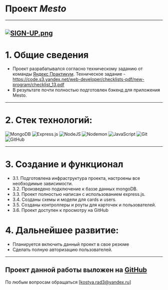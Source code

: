 # Проект **_Mesto_**

---

## [![SIGN-UP.png](https://i.postimg.cc/445M7LPn/SIGN-UP.png)](https://kostyarad3.github.io/react-mesto-auth/)

# 1. Общие сведения

- Проект разрабатывался согласно техническому заданию от команды [Яндекс Практикум](https://practicum.yandex.ru/ "Яндекс Практикум"). Техническое задание - https://code.s3.yandex.net/web-developer/checklists-pdf/new-program/checklist_13.pdf
- В результате почти полностью подготовлен бэкенд для приложения Mesto.

---

# 2. Стек технологий:

![MongoDB](https://img.shields.io/badge/MongoDB-%234ea94b.svg?style=for-the-badge&logo=mongodb&logoColor=white)
![Express.js](https://img.shields.io/badge/express.js-%23404d59.svg?style=for-the-badge&logo=express&logoColor=%2361DAFB)
![NodeJS](https://img.shields.io/badge/node.js-6DA55F?style=for-the-badge&logo=node.js&logoColor=white)
![Nodemon](https://img.shields.io/badge/NODEMON-%23323330.svg?style=for-the-badge&logo=nodemon&logoColor=%BBDEAD)
![JavaScript](https://img.shields.io/badge/javascript-%23323330.svg?style=for-the-badge&logo=javascript&logoColor=%23F7DF1E)
![Git](https://img.shields.io/badge/git-%23F05033.svg?style=for-the-badge&logo=git&logoColor=white)
![GitHub](https://img.shields.io/badge/github-%23121011.svg?style=for-the-badge&logo=github&logoColor=white)

---

# 3. Coздание и функционал

- 3.1. Подготовлена инфраструктура проекта, настроены все необходимые зависимости.
- 3.2. Произведено подключение к баззе данных mongoDB.
- 3.3. Проект полностью написан с использованием express.js.
- 3.4. Созданы схемы и модели для cards и users.
- 3.5. Созданы контроллеры и роуты для карточек и пользователей.
- 3.6. Проект доступен к просмотру на GitHub

# 4. Дальнейшее развитие:

- Планируется включить данный проект в свое резюме
- Сделать полную авторизацию пользователей.

---

## Проект данной работы выложен на [GitHub](https://github.com/kostyarad3/express-mesto-gha "GitHub Repo")

По любым вопросам обращаться [kostya.rad3@yandex.ru]

